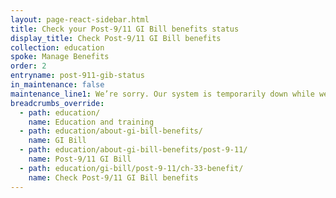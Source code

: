 ```yaml
---
layout: page-react-sidebar.html
title: Check your Post-9/11 GI Bill benefits status
display_title: Check Post-9/11 GI Bill benefits
collection: education
spoke: Manage Benefits
order: 2
entryname: post-911-gib-status
in_maintenance: false
maintenance_line1: We’re sorry. Our system is temporarily down while we fix a few things. Please try again later.
breadcrumbs_override:
  - path: education/
    name: Education and training
  - path: education/about-gi-bill-benefits/
    name: GI Bill
  - path: education/about-gi-bill-benefits/post-9-11/
    name: Post-9/11 GI Bill
  - path: education/gi-bill/post-9-11/ch-33-benefit/
    name: Check Post-9/11 GI Bill benefits
---
```

